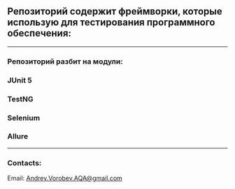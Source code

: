 ## Репозиторий содержит фреймворки, которые использую для тестирования программного обеспечения:

---
### Репозиторий разбит на модули:

###  **JUnit 5** 
###  **TestNG**
###  **Selenium**
###  **Allure**

---
### Contacts:
Email: Andrey.Vorobev.AQA@gmail.com